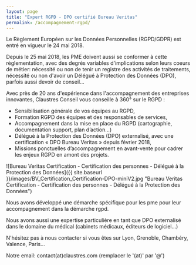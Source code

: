 ```yaml
---
layout: page
title: "Expert RGPD - DPO certifié Bureau Veritas"
permalink: /accompagnement-rgpd/
---
```

Le Règlement Européen sur les Données Personnelles (RGPD/GDPR) est entré en vigueur le 24 mai 2018.

Depuis le 25 mai 2018, les PME doivent aussi se conformer à cette règlementation, avec des degrés variables d'implications selon leurs coeurs de métier: nécessité ou non de tenir un registre des activités de traitements, nécessité ou non d'avoir un Délégué à Protection des Données (DPO), parfois aussi devoir de conseil...

Avec près de 20 ans d'expérience dans l'accompagnement des entreprises innovantes, Claustres Conseil vous conseille à 360° sur le RGPD :

* Sensibilisation générale de vos équipes au RGPD,
* Formation RGPD des équipes et des responsables de services,
* Accompagnement dans la mise en place du RGPD (cartographie, documentation support, plan d’action…)
* Délégué à la Protection des Données (DPO) externalisé, avec une certification « DPO Bureau Veritas » depuis février 2018,
* Missions ponctuelles d’accompagnement en avant-vente pour cadrer les enjeux RGPD en amont des projets.

![Bureau Veritas Certification - Certification des personnes - Délégué à la Protection des Données]({{ site.baseurl }}/images/BV_Certification_Certification-DPO-miniV2.jpg "Bureau Veritas Certification - Certification des personnes - Délégué à la Protection des Données")

Nous avons développé une démarche spécifique pour les pme pour leur accompagnement dans la démarche rgpd.

Nous avons aussi une expertise particulière en tant que DPO externalisé dans le domaine du médical (cabinets médicaux, éditeurs de logiciel...)

N'hésitez pas à nous contacter si vous êtes sur Lyon, Grenoble, Chambéry, Valence, Paris...

Notre email: contact(at)claustres.com (remplacer le '(at)' par '@')
